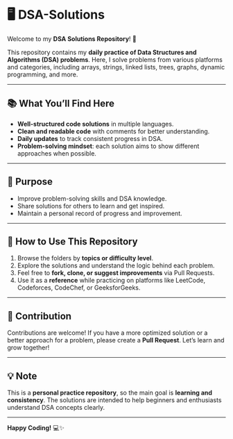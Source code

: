 # 🖥️ DSA-Solutions

Welcome to my **DSA Solutions Repository**! 🚀  

This repository contains my **daily practice of Data Structures and Algorithms (DSA) problems**. Here, I solve problems from various platforms and categories, including arrays, strings, linked lists, trees, graphs, dynamic programming, and more.  

---

## 📚 What You’ll Find Here

- **Well-structured code solutions** in multiple languages.  
- **Clean and readable code** with comments for better understanding.  
- **Daily updates** to track consistent progress in DSA.  
- **Problem-solving mindset**: each solution aims to show different approaches when possible.  

---

## 🎯 Purpose

- Improve problem-solving skills and DSA knowledge.  
- Share solutions for others to learn and get inspired.  
- Maintain a personal record of progress and improvement.  

---

## 🚀 How to Use This Repository

1. Browse the folders by **topics or difficulty level**.  
2. Explore the solutions and understand the logic behind each problem.  
3. Feel free to **fork, clone, or suggest improvements** via Pull Requests.  
4. Use it as a **reference** while practicing on platforms like LeetCode, Codeforces, CodeChef, or GeeksforGeeks.  

---

## 🤝 Contribution

Contributions are welcome! If you have a more optimized solution or a better approach for a problem, please create a **Pull Request**. Let’s learn and grow together!  

---

## 💡 Note

This is a **personal practice repository**, so the main goal is **learning and consistency**. The solutions are intended to help beginners and enthusiasts understand DSA concepts clearly.  

---

**Happy Coding!** 💻✨
